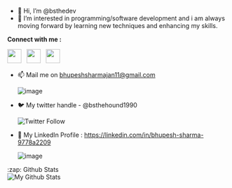 - 👋 Hi, I’m @bsthedev
- 👀 I’m interested in programming/software development and i am always moving forward by learning new techniques and enhancing my skills.
      
     

**Connect with me :**

<img height="32" width="32" src="https://cdn.jsdelivr.net/npm/simple-icons@v4/icons/twitter.svg" /> &nbsp; <img height="32" width="32" src="https://cdn.jsdelivr.net/npm/simple-icons@v4/icons/gmail.svg" />  &nbsp;  <img height="32" width="32" src="https://cdn.jsdelivr.net/npm/simple-icons@v4/icons/linkedin.svg" />
- 📫 Mail me on bhupeshsharmajan11@gmail.com

   ![image](https://img.shields.io/badge/Gmail-D14836?style=for-the-badge&logo=gmail&logoColor=white)
- 🐦 My twitter handle - @bsthehound1990    

  ![Twitter Follow](https://img.shields.io/twitter/follow/bsthehound1990?color=1DA152&logo=Twitter&style=social)
- 💼 My LinkedIn Profile : https://linkedin.com/in/bhupesh-sharma-9778a2209

  ![image](https://img.shields.io/badge/LinkedIn-0077B5?style=for-the-badge&logo=linkedin&logoColor=white)





</details>
   <summary>:zap: Github Stats</summary>
   
   <img align="left" alt="My Github Stats" src="https://github-readme-stats-jet-kappa.vercel.app/api?username=bsthedev&show_icons=true&hide_border=true&theme=tokyonight" />
   
</details>


<!---
bsthedev/bsthedev is a ✨ special ✨ repository because its `README.md` (this file) appears on your GitHub profile.
You can click the Preview link to take a look at your changes.
--->
